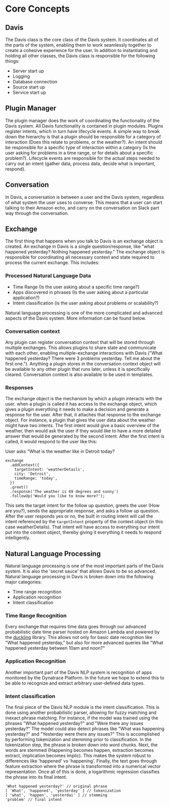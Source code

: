 Core Concepts
============

Davis
-----

The Davis class is the core class of the Davis system. It coordinates all of the parts of the
system, enabling them to work seamlessly together to create a cohesive experience for the user.
In addition to instantiating and holding all other classes, the Davis class is responsible for
the following things:

- Server start up
- Logging
- Database connection
- Source start up
- Service start up

Plugin Manager
--------------

The plugin manager does the work of coordinating the functionality of the Davis system. All
Davis functionality is contained in plugin modules. Plugins register intents, which in turn have
lifecycle events. A simple way to break down the hierarchy is that a plugin should be responsible
for a category of interaction (Does this relate to problems, or the weather?). An intent should
be responsible for a specific type of interaction within a category (Is the user asking for problems
in a time range, or for details about a specific problem?). Lifecycle events are responsible for
the actual steps needed to carry out an intent (gather data, process data, decide what is important,
respond).

Conversation
------------

In Davis, a conversation is between a user and the Davis system, regardless of what system the user
uses to converse. This means that a user can start talking to their Amazon echo, and carry on
the conversation on Slack part way through the conversation.

Exchange
--------

The first thing that happens when you talk to Davis is an exchange object is created. An exchange
in Davis is a single question/response, like "what happened yesterday? Nothing happened yesterday."
The exchange object is responsible for coordinating all necessary context and state required
to process the current exchange. This includes:

### Processed Natural Language Data

- Time Range (Is the user asking about a specific time range?)
- Apps discovered in phrases (Is the user asking about a particular application?)
- Intent classification (is the user asking about problems or scalability?)

Natural language processing is one of the more complicated and advanced aspects of the Davis system.
More information can be found below.

### Conversation context

Any plugin can register conversation context that will be stored through multiple exchanges.
This allows plugins to share state and communicate with each other, enabling multiple-exchange
interactions with Davis ("What happened yesterday? There were 3 problems yesterday.
Tell me about the first one."). Anything a plugin stores in the conversation context object
will be available to any other plugin that runs later, unless it is specifically cleared.
Conversation context is also available to be used in templates.

### Responses

The exchange object is the mechanism by which a plugin interacts with the user. when
a plugin is called it has access to the exchange object, which gives a plugin everything
it needs to make a decision and generate a response for the user. After that, it attaches
that response to the exchange object. For instance, a plugin that gives the user data about
the weather might have two intents. The first intent would give a basic overview of the weather,
then would ask the user if they would like to have a more detailed answer that would be generated
by the second intent. After the first intent is called, it would respond to the user like this:

User asks "What is the weather like in Detroit today?

    exchange
      .addContext({
        targetIntent: 'weatherDetails',
        city: 'Detroit',
        timeRange: 'today',
      })
      .greet()
      .response('The weather is 69 degrees and sunny')
      .followUp('Would you like to know more?');

This sets the target intent for the follow up question, greets the user (How are you?),
sends the appropriate response, and asks a follow up question. After the user responds yes or no,
the built in routing intent will call the intent referenced by  the `targetIntent` property of the
context object (in this case weatherDetails). That intent will have access to everything our intent
put into the context object, thereby giving it everything it needs to respond intelligently.

Natural Language Processing
---------------------------

Natural language processing is one of the most important parts of the Davis system. It is also
the 'secret sauce' that allows Davis to be so advanced. Natural language processing in Davis is
broken down into the following major categories:

- Time range recognition
- Application recognition
- Intent classification

### Time Range Recognition

Every exchange that requires time data goes through our advanced probabilistic date time parser
hosted on Amazon Lambda and powered by the [duckling](https://github.com/wit-ai/duckling) library.
This allows not only for basic date recognition like "What happened yesterday," but also for more
advanced queries like "What happened yesterday between 10am and noon?"

### Application Recognition

Another important part of the Davis NLP system is recognition of apps monitored by the Dynatrace
Platform. In the future we hope to extend this to be able to recognize and extract arbitrary
user-defined data types.

### Intent classification

The final piece of the Davis NLP module is the intent classification. This is done using another
probabilistic parser, allowing for fuzzy matching and inexact phrase matching. For instance,
if the model was trained using the phrases "What happened yesterday?" and "Were there any issues
yesterday?" The model could also detect phrases like "What was happening yesterday?" and "Yesterday
were there any issues?" This is accomplished by performing tokenization and stemming prior to
classification. In the tokenization step, the phrase is broken down into word chunks. Next,
the words are stemmed (Happening becomes happen, extraction becomes extract, implication becomes
implic). This makes the system robust to differences like 'happened' vs 'happening'. Finally, the text
goes through feature extraction where the phrase is transformed into a numerical vector representation.
Once all of this is done, a logarithmic regression classifies the phrase into its final intent.

    'What happened yesterday?' // original phrase
    [ 'What', 'happened', 'yesterday' ] // tokenization
    [ 'what', 'happen', 'yesterdai' ] // stemming
    'problem' // final intent
